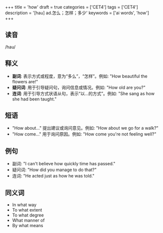 +++
title = 'how'
draft = true
categories = ['CET4']
tags = ['CET4']
description = '[hau] ad.怎么；怎样；多少'
keywords = ['ai words', 'how']
+++

## 读音
/hau/

## 释义
- **副词**: 表示方式或程度，意为“多么”，“怎样”。例如: "How beautiful the flowers are!"
- **疑问词**: 用于引导疑问句，询问信息或情况。例如: "How old are you?"
- **连词**: 用于引导方式状语从句，表示“以…的方式”。例如: "She sang as how she had been taught."

## 短语
- "How about..." 提出建议或询问意见。例如: "How about we go for a walk?"
- "How come..." 用于询问原因。例如: "How come you're not feeling well?"

## 例句
- 副词: "I can't believe how quickly time has passed."
- 疑问词: "How did you manage to do that?"
- 连词: "He acted just as how he was told."

## 同义词
- In what way
- To what extent
- To what degree
- What manner of
- By what means
